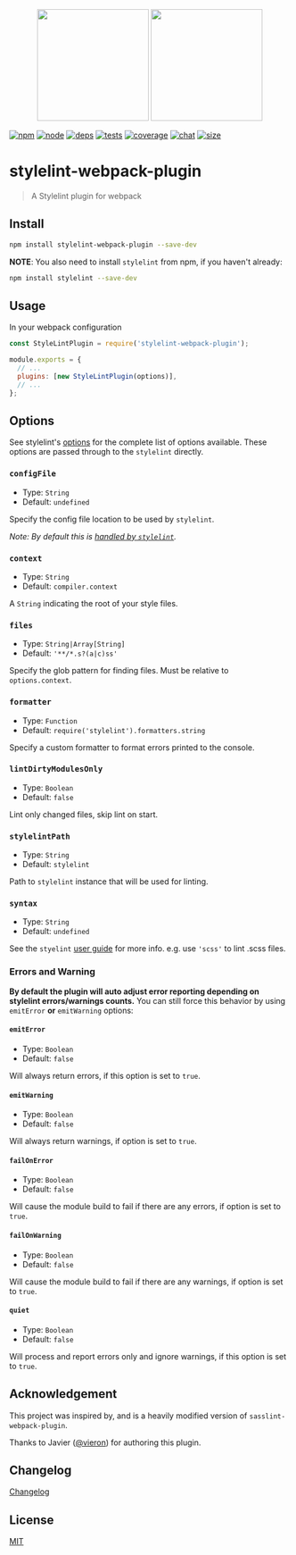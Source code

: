 <div align="center">
  <a href="https://github.com/stylelint/stylelint"><img width="200" height="200" src="https://cdn.worldvectorlogo.com/logos/stylelint.svg"></a>
  <a href="https://github.com/webpack/webpack"><img width="200" height="200" src="https://webpack.js.org/assets/icon-square-big.svg"></a>
</div>

[![npm][npm]][npm-url]
[![node][node]][node-url]
[![deps][deps]][deps-url]
[![tests][tests]][tests-url]
[![coverage][cover]][cover-url]
[![chat][chat]][chat-url]
[![size][size]][size-url]

# stylelint-webpack-plugin

> A Stylelint plugin for webpack

## Install

```bash
npm install stylelint-webpack-plugin --save-dev
```

**NOTE**: You also need to install `stylelint` from npm, if you haven't already:

```bash
npm install stylelint --save-dev
```

## Usage

In your webpack configuration

```js
const StyleLintPlugin = require('stylelint-webpack-plugin');

module.exports = {
  // ...
  plugins: [new StyleLintPlugin(options)],
  // ...
};
```

## Options

See stylelint's [options](http://stylelint.io/user-guide/node-api/#options) for
the complete list of options available. These options are passed through to the
`stylelint` directly.

### `configFile`

- Type: `String`
- Default: `undefined`

Specify the config file location to be used by `stylelint`.

_Note: By default this is [handled by `stylelint`](http://stylelint.io/user-guide/configuration/)._

### `context`

- Type: `String`
- Default: `compiler.context`

A `String` indicating the root of your style files.

### `files`

- Type: `String|Array[String]`
- Default: `'**/*.s?(a|c)ss'`

Specify the glob pattern for finding files. Must be relative to `options.context`.

### `formatter`

- Type: `Function`
- Default: `require('stylelint').formatters.string`

Specify a custom formatter to format errors printed to the console.

### `lintDirtyModulesOnly`

- Type: `Boolean`
- Default: `false`

Lint only changed files, skip lint on start.

### `stylelintPath`

- Type: `String`
- Default: `stylelint`

Path to `stylelint` instance that will be used for linting.

### `syntax`

- Type: `String`
- Default: `undefined`

See the `styelint` [user guide](https://stylelint.io/user-guide/node-api/#syntax) for more info.
e.g. use `'scss'` to lint .scss files.

### Errors and Warning

**By default the plugin will auto adjust error reporting depending on stylelint errors/warnings counts.**
You can still force this behavior by using `emitError` **or** `emitWarning` options:

#### `emitError`

- Type: `Boolean`
- Default: `false`

Will always return errors, if this option is set to `true`.

#### `emitWarning`

- Type: `Boolean`
- Default: `false`

Will always return warnings, if option is set to `true`.

#### `failOnError`

- Type: `Boolean`
- Default: `false`

Will cause the module build to fail if there are any errors, if option is set to `true`.

#### `failOnWarning`

- Type: `Boolean`
- Default: `false`

Will cause the module build to fail if there are any warnings, if option is set to `true`.

#### `quiet`

- Type: `Boolean`
- Default: `false`

Will process and report errors only and ignore warnings, if this option is set to `true`.

## Acknowledgement

This project was inspired by, and is a heavily modified version of
`sasslint-webpack-plugin`.

Thanks to Javier ([@vieron](https://github.com/vieron)) for authoring this
plugin.

## Changelog

[Changelog](CHANGELOG.md)

## License

[MIT](./LICENSE)

[npm]: https://img.shields.io/npm/v/stylelint-webpack-plugin.svg
[npm-url]: https://npmjs.com/package/stylelint-webpack-plugin
[node]: https://img.shields.io/node/v/stylelint-webpack-plugin.svg
[node-url]: https://nodejs.org
[deps]: https://david-dm.org/webpack-contrib/stylelint-webpack-plugin.svg
[deps-url]: https://david-dm.org/webpack-contrib/stylelint-webpack-plugin
[tests]: https://dev.azure.com/webpack-contrib/stylelint-webpack-plugin/_apis/build/status/webpack-contrib.stylelint-webpack-plugin?branchName=master
[tests-url]: https://dev.azure.com/webpack-contrib/stylelint-webpack-plugin/_build/latest?definitionId=4&branchName=master
[cover]: https://codecov.io/gh/webpack-contrib/stylelint-webpack-plugin/branch/master/graph/badge.svg
[cover-url]: https://codecov.io/gh/webpack-contrib/stylelint-webpack-plugin
[chat]: https://badges.gitter.im/webpack/webpack.svg
[chat-url]: https://gitter.im/webpack/webpack
[size]: https://packagephobia.now.sh/badge?p=stylelint-webpack-plugin
[size-url]: https://packagephobia.now.sh/result?p=stylelint-webpack-plugin
